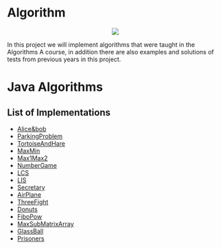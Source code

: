 # Algorithm

<p align="center"><img src="https://www.worldofitech.com/wp-content/uploads/2020/11/Java-Algorithms.png"></p>

In this project we will implement algorithms that were taught in the Algorithms A course, 
in addition there are also examples and solutions of tests from previous years in this project.

Java Algorithms
=========================================

## List of Implementations

- [Alice&bob](Algorithms/_01_GameAliseAndBob)
- [ParkingProblem](Algorithms/_02_ParkingProblem)
- [TortoiseAndHare](Algorithms/_03_TortoiseAndHare)
- [MaxMin](Algorithms/_04_MaxMin)
- [Max1Max2](Algorithms/05_Max1Max2)
- [NumberGame](Algorithms/_06_NumberGame)
- [LCS](Algorithms/_07_LCS)
- [LIS](Algorithms/_08_LIS)
- [Secretary](Algorithms/_09_Secretary)
- [AirPlane](Algorithms/_10_AirPlane)
- [ThreeFight](Algorithms/_11_ThreeFight)
- [Donuts](Algorithms/_12_Donuts)
- [FiboPow](Algorithms/_13_FiboPow)
- [MaxSubMatrixArray](Algorithms/_14_MaxSubMatrixArray)
- [GlassBall](Algorithms/_15_GlassBall)
- [Prisoners](Algorithms/_16_Prisoners)
